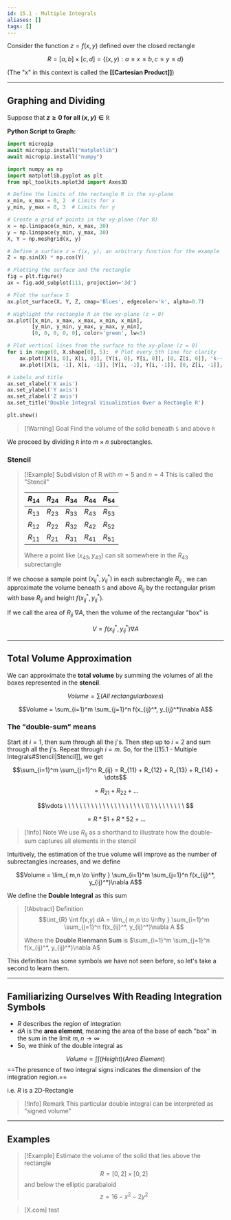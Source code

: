 ```yaml
---
id: 15.1 - Multiple Integrals
aliases: []
tags: []
---
```


Consider the function $z=f(x,y)$ defined over the closed rectangle

$$R = [a,b] \times [c,d] = \{ (x,y) : a \leq x \leq b, c \leq y \leq d \}  $$

(The "x" in this context is called the **[[Cartesian Product]]**)

---

## Graphing and Dividing

Suppose that **$z \geq 0$ for all $(x,y) \in \mathbb{R}$**

**Python Script to Graph:**

```python
import micropip
await micropip.install("matplotlib")
await micropip.install("numpy")

import numpy as np
import matplotlib.pyplot as plt
from mpl_toolkits.mplot3d import Axes3D

# Define the limits of the rectangle R in the xy-plane
x_min, x_max = 0, 2  # Limits for x
y_min, y_max = 0, 3  # Limits for y

# Create a grid of points in the xy-plane (for R)
x = np.linspace(x_min, x_max, 30)
y = np.linspace(y_min, y_max, 30)
X, Y = np.meshgrid(x, y)

# Define a surface z = f(x, y), an arbitrary function for the example
Z = np.sin(X) * np.cos(Y)

# Plotting the surface and the rectangle
fig = plt.figure()
ax = fig.add_subplot(111, projection='3d')

# Plot the surface S
ax.plot_surface(X, Y, Z, cmap='Blues', edgecolor='k', alpha=0.7)

# Highlight the rectangle R in the xy-plane (z = 0)
ax.plot([x_min, x_max, x_max, x_min, x_min],
        [y_min, y_min, y_max, y_max, y_min],
        [0, 0, 0, 0, 0], color='green', lw=3)

# Plot vertical lines from the surface to the xy-plane (z = 0)
for i in range(0, X.shape[0], 5):  # Plot every 5th line for clarity
    ax.plot([X[i, 0], X[i, 0]], [Y[i, 0], Y[i, 0]], [0, Z[i, 0]], 'k--', lw=1)
    ax.plot([X[i, -1], X[i, -1]], [Y[i, -1], Y[i, -1]], [0, Z[i, -1]], 'k--', lw=1)

# Labels and title
ax.set_xlabel('X axis')
ax.set_ylabel('Y axis')
ax.set_zlabel('Z axis')
ax.set_title('Double Integral Visualization Over a Rectangle R')

plt.show()

```

> [!Warning] Goal
> Find the volume of the solid beneath `S` and above `R`

We proceed by dividing `R` into $m \times n$ subrectangles.

### Stencil

> [!Example] Subdivision of R with $m=5$ and $n=4$
> This is called the "Stencil"
>
> | $R_{14}$ | $R_{24}$ | $R_{34}$ | $R_{44}$ | $R_{54}$ |
> | -------- | -------- | -------- | -------- | -------- |
> | $R_{13}$ | $R_{23}$ | $R_{33}$ | $R_{43}$ | $R_{53}$ |
> | $R_{12}$ | $R_{22}$ | $R_{32}$ | $R_{42}$ | $R_{52}$ |
> | $R_{11}$ | $R_{21}$ | $R_{31}$ | $R_{41}$ | $R_{51}$ |
>
> Where a point like $(x_{43},y_{43})$ can sit somewhere in the $R_{43}$ subrectangle

If we choose a sample point $(x_{ij}^*,y_{ij}^*)$ in each subrectangle $R_{ij}$ , we can approximate the volume beneath `S` and above $R_{ij}$ by the rectangular prism with base $R_{ij}$ and height $f(x_{ij}^*, y_{ij}^*)$.

If we call the area of $R_{ij}$ $\nabla A$, then the volume of the rectangular "box" is

$$V = f(x_{ij}^*,y_{ij}^*)\nabla A$$

---

## Total Volume Approximation

We can approximate the **total volume** by summing the volumes of all the boxes represented in the **stencil**.

$$Volume = \sum(All\ rectangular boxes)$$

$$Volume = \sum_{i=1}^m \sum_{j=1}^n f(x_{ij}^*, y_{ij}^*)\nabla A$$

### The "double-sum" means

Start at $i=1$, then sum through all the j's. Then step up to $i=2$ and sum through all the j's. Repeat through $i=m$. So, for the [[15.1 - Multiple Integrals#Stencil|Stencil]], we get

$$\sum_{i=1}^m \sum_{j=1}^n R_{ij} = R_{11} + R_{12} + R_{13} + R_{14} + \dots$$

$$= R_{21} + R_{22} + \dots$$

$$\vdots \ \ \ \ \ \ \ \ \ \ \ \ \ \ \ \ \ \ \ \ \ \\ \ \ \ \ \ \ \ \ \ $$

$$= R*{51} + R*{52} + \dots$$


> [!Info] Note
> We use $R_{ij}$ as a shorthand to illustrate how the double-sum captures all elements in the stencil

Intuitively, the estimation of the true volume will improve as the number of subrectangles increases, and we define

$$Volume = \lim_{ m,n \to \infty } \sum_{i=1}^m \sum_{j=1}^n f(x_{ij}^*, y_{ij}^*)\nabla A$$

We define the **Double Integral** as this sum

> [!Abstract] Definition
> $$\int_{R} \int f(x,y) dA = \lim_{ m,n \to \infty } \sum_{i=1}^m \sum_{j=1}^n f(x_{ij}^*, y_{ij}^*)\nabla A $$
>
> Where the **Double Rienmann Sum** is $\sum_{i=1}^m \sum_{j=1}^n f(x_{ij}^*, y_{ij}^*)\nabla A$

This definition has some symbols we have not seen before, so let's take a second to learn them.

---

## Familiarizing Ourselves With Reading Integration Symbols

- $R$ describes the region of integration
- $dA$ is the **area element**, meaning the area of the base of each "box" in the sum in the limit $m,n \rightarrow \infty$
- So, we think of the double integral as

$$Volume = \int \int (Height)(Area\ Element)$$
==The presence of two integral signs indicates the dimension of the integration region.==

i.e. $R$ is a 2D-Rectangle

> [!Info] Remark
> This particular double integral can be interpreted as "signed volume"

---

## Examples

> [!Example]
> Estimate the volume of the solid that lies above the rectangle $$R = [0,2] \times [0,2]$$ and below the elliptic parabaloid $$z = 16-x^2-2y^2$$


> [X.com]
> test